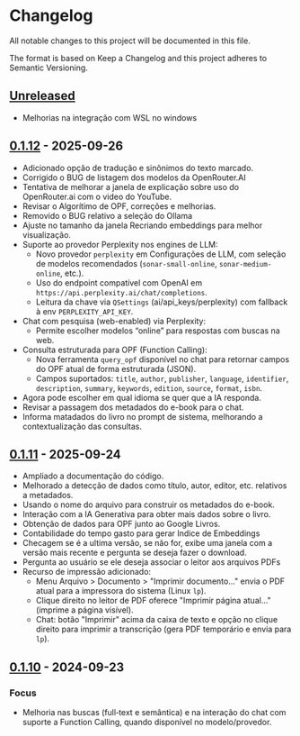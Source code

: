 # Changelog
  All notable changes to this project will be documented in this file.

  The format is based on Keep a Changelog and this project adheres to Semantic Versioning.

  ## [Unreleased]

  - Melhorias na integração com WSL no windows

  ## [0.1.12] - 2025-09-26

  - Adicionado opção de tradução e sinônimos do texto marcado.
  - Corrigido o BUG de listagem dos modelos da OpenRouter.AI
  - Tentativa de melhorar a janela de explicação sobre uso do OpenRouter.ai com o video do YouTube.
  - Revisar o Algorítimo de OPF, correções e melhorias.
  - Removido o BUG relativo a seleção do Ollama
  - Ajuste no tamanho da janela Recriando embeddings para melhor visualização.
  - Suporte ao provedor Perplexity nos engines de LLM:
    - Novo provedor `perplexity` em Configurações de LLM, com seleção de modelos recomendados (`sonar-small-online`, `sonar-medium-online`, etc.).
    - Uso do endpoint compatível com OpenAI em `https://api.perplexity.ai/chat/completions`.
    - Leitura da chave via `QSettings` (ai/api_keys/perplexity) com fallback à env `PERPLEXITY_API_KEY`.
  - Chat com pesquisa (web-enabled) via Perplexity:
    - Permite escolher modelos “online” para respostas com buscas na web.
  - Consulta estruturada para OPF (Function Calling):
    - Nova ferramenta `query_opf` disponível no chat para retornar campos do OPF atual de forma estruturada (JSON).
    - Campos suportados: `title`, `author`, `publisher`, `language`, `identifier`, `description`, `summary`, `keywords`, `edition`, `source`, `format`, `isbn`.
  - Agora pode escolher em qual idioma se quer que a IA responda.
  - Revisar a passagem dos metadados do e-book para o chat.
  - Informa matadados do livro no prompt de sistema, melhorando a contextualização das consultas.


  ## [0.1.11] - 2025-09-24

  - Ampliado a documentação do código.
  - Melhorado a detecção de dados como título, autor, editor, etc. relativos a metadados.
  - Usando o nome do arquivo para construir os metadados do e-book.
  - Interação com a IA Generativa para obter mais dados sobre o livro.
  - Obtenção de dados para OPF junto ao Google Livros.
  - Contabilidade do tempo gasto para gerar Indice de Embeddings
  - Checagem se é a ultima versão, se não for, exibe uma janela com a versão mais recente e pergunta se deseja fazer o download.
  - Pergunta ao usuário se ele deseja associar o leitor aos arquivos PDFs
  - Recurso de impressão adicionado:
    - Menu Arquivo > Documento > "Imprimir documento..." envia o PDF atual para a impressora do sistema (Linux `lp`).
    - Clique direito no leitor de PDF oferece "Imprimir página atual..." (imprime a página visível).
    - Chat: botão "Imprimir" acima da caixa de texto e opção no clique direito para imprimir a transcrição (gera PDF temporário e envia para `lp`).
  
  ## [0.1.10] - 2024-09-23

### Focus
- Melhoria nas buscas (full‑text e semântica) e na interação do chat com suporte a Function Calling, quando disponível no modelo/provedor.


  [Unreleased]: https://github.com/RapportTecnologia/GenAi-E-Book-Reader/compare/v0.1.11...HEAD
  [0.1.12]: https://github.com/RapportTecnologia/GenAi-E-Book-Reader/releases/tag/v0.1.12
  [0.1.11]: https://github.com/RapportTecnologia/GenAi-E-Book-Reader/releases/tag/v0.1.11
  [0.1.10]: https://github.com/RapportTecnologia/GenAi-E-Book-Reader/releases/tag/v0.1.10
  [0.1.9]: https://github.com/RapportTecnologia/GenAi-E-Book-Reader/releases/tag/v0.1.9
  [0.1.8]: https://github.com/RapportTecnologia/GenAi-E-Book-Reader/releases/tag/v0.1.8
  [0.1.7]: https://github.com/RapportTecnologia/GenAi-E-Book-Reader/releases/tag/v0.1.7
  [0.1.6]: https://github.com/RapportTecnologia/GenAi-E-Book-Reader/releases/tag/v0.1.6
  [0.1.5]: https://github.com/RapportTecnologia/GenAi-E-Book-Reader/releases/tag/v0.1.5
